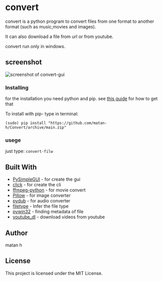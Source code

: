 # convert
convert is a python program to convert files from one format to another format (such as music,movies and images).

It can also download a file from url or from youtube.

convert run only in windows.
## screenshot
![screenshot of convert-gui](convert-gui-image-link)

### Installing
for the installation you need python and pip. see [this guide](https://phoenixnap.com/kb/how-to-install-python-3-windows) for how to get that

To install with pip-
type in terminal:
```
(sudo) pip install "https://github.com/matan-h/Convert/archive/main.zip"
```
### usege
just type:
`convert-filw`
## Built With
* [PySimpleGUI](https://github.com/PySimpleGUI/PySimpleGUI) - for create the gui
* [click](https://palletsprojects.com/p/click/) - for create the cli
* [ffmpeg-python](https://github.com/kkroening/ffmpeg-python) - for movie convert
* [Pillow](https://python-pillow.org) - for image converter
* [pydub](http://pydub.com) - for audio converter
* [filetype](https://github.com/h2non/filetype.py) - Infer the file type
* [pywin32](https://github.com/mhammond/pywin32) - finding metadata of file
* [youtube_dl](https://github.com/ytdl-org/youtube-dl) - download videos from youtube

## Author
matan h

## License
This project is licensed under the MIT License.
